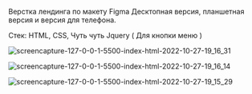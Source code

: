 Верстка лендинга по макету Figma 
Десктопная версия, планшетная версия и версия для телефона.

Стек: HTML, CSS, Чуть чуть Jquery ( Для кнопки меню )


![screencapture-127-0-0-1-5500-index-html-2022-10-27-19_16_31](https://user-images.githubusercontent.com/48648751/198344924-7790f4e1-65e6-4f6e-b118-3e011fc0146d.png)

![screencapture-127-0-0-1-5500-index-html-2022-10-27-19_16_14](https://user-images.githubusercontent.com/48648751/198344937-2282dcbc-3de2-4089-9449-9a43ee43412c.png)

![screencapture-127-0-0-1-5500-index-html-2022-10-27-19_15_29](https://user-images.githubusercontent.com/48648751/198344943-77a834f4-e4c1-4712-8be6-99c73c3e3e89.png)
